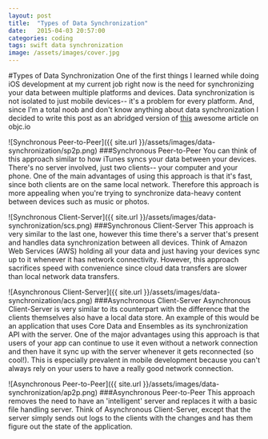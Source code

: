 ```yaml
---
layout: post
title:  "Types of Data Synchronization"
date:   2015-04-03 20:57:00
categories: coding
tags: swift data synchronization
image: /assets/images/cover.jpg
---
```


#Types of Data Synchronization
One of the first things I learned while doing iOS development at my current job right now is the need for synchronizing your data between multiple platforms and devices. Data synchronization is not isolated to just mobile devices-- it's a problem for every platform. And, since I'm a total noob and don't know anything about data synchronization I decided to write this post as an abridged version of [this](https://github.com/drewmccormack/ensembles) awesome article on objc.io

![Synchronous Peer-to-Peer]({{ site.url }}/assets/images/data-synchronization/sp2p.png)
###Synchronous Peer-to-Peer
You can think of this approach similar to how iTunes syncs your data between your devices. There's no server involved, just two clients-- your computer and your phone. One of the main advantages of using this approach is that it's fast, since both clients are on the same local network. Therefore this approach is more appealing when you're trying to synchronize data-heavy content between devices such as music or photos.

![Synchronous Client-Server]({{ site.url }}/assets/images/data-synchronization/scs.png)
###Synchronous Client-Server
This approach is very similar to the last one, however this time there's a server that's present and handles data synchronization between all devices. Think of Amazon Web Services (AWS) holding all your data and just having your devices sync up to it whenever it has network connectivity. However, this approach sacrifices speed with convenience since cloud data transfers are slower than local network data transfers.

![Asynchronous Client-Server]({{ site.url }}/assets/images/data-synchronization/acs.png)
###Asynchronous Client-Server
Asynchronous Client-Server is very similar to its counterpart with the difference that the clients themselves also have a local data store. An example of this would be an application that uses Core Data and Ensembles as its synchronization API with the server. One of the major advantages using this approach is that users of your app can continue to use it even without a network connection and then have it sync up with the server whenever it gets reconnected (so cool!). This is especially prevalent in mobile development because you can't always rely on your users to have a really good network connection.

![Asynchronous Peer-to-Peer]({{ site.url }}/assets/images/data-synchronization/ap2p.png)
###Asynchronous Peer-to-Peer
This approach removes the need to have an 'intelligent' server and replaces it with a basic file handling server. Think of Asynchronous Client-Server, except that the server simply sends out logs to the clients with the changes and has them figure out the state of the application.